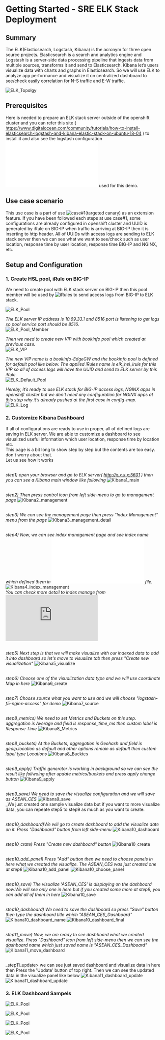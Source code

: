 # Getting Started - SRE ELK Stack Deployment 
## Summary
The ELK(Elasticsearch, Logstash, Kibana) is the acronym for three open source projects. 
Elasticsearch is a search and analytics engine and Logstash is a server-side data processing pipeline that ingests data from multiple sources, transforms it and send to Elasticsearch.
Kibana let’s users visualize data with charts and graphs in Elasticsearch.
So we will use ELK to analyze app performance and visualize it on centralized dashboard to see/check easily correlation for N-S traffic and E-W traffic.<br>

![ELK_Topolgy](images/elk_topology.png)<br>


## Prerequisites
Here is needed to prepare an ELK stack server outside of the openshift cluster and you can refer this site ( https://www.digitalocean.com/community/tutorials/how-to-install-elasticsearch-logstash-and-kibana-elastic-stack-on-ubuntu-18-04 ) to install it and also see the logstash configuration ![file](./logstash.conf) used for this demo.


## Use case scenario
This use case is a part of use ![case#1(targeted canary)](https://github.com/f5devcentral/f5-bd-sre-demo/tree/master/sre-usecases/01-targeted-canary) as an extension feature. If you have been followed each steps at use case#1, some configurations are already configured in openshift cluster and UUID is generated by iRule on BIG-IP when traffic is arriving at BIG-IP then it is inserting to http header. All of UUIDs with access logs are sending to ELK stack server then we can see what we want to see/check such as user location, response time by user location, response time BIG-IP and NGINX, etc.


## Setup and Configuration

### 1. Create HSL pool, iRule on BIG-IP<br>
 We need to create pool with ELK stack server on BIG-IP then this pool member will be used by ![iRules](./iRules) to send access logs from BIG-IP to ELK stack.<br>
 
![ELK_Pool](images/elk_pool.png)
 
_The ELK server IP address is 10.69.33.1 and 8516 port is listening to get logs so pool service port should be 8516._<br>
![ELK_Pool_Member](images/elk_pool_member.png)

_Then we need to create new VIP with bookinfo pool which created at previous case._<br>
![ELK_VIP](images/elk_vip.png)

_The new VIP name is a bookinfo-EdgeGW and the bookinfo pool is defined for default pool like below. The applied iRules name is elk_hsl_irule for this VIP so all of access logs will have the UUID and send to ELK server by this iRule._<br>
![ELK_Default_Pool](images/elk_default_pool.png)

_Hereby, it’s ready to use ELK stack for BIG-IP access logs, NGINX apps in openshift cluster but we don’t need any configuration for NGINX apps at this step why it’s already pushed at the first case in config-map._<br>
![ELK_Log](images/elk_log.png)

### 2. Customize Kibana Dashboard<br>
 If all of configurations are ready to use in proper, all of defined logs are saving in ELK server. We are able to customize a  dashboard to see visualized useful information which user location, response time by location etc.<br>
This page is a bit long to show step by step but the contents are too easy. don't worry about that.<br>
Let us see how it works<br>

<br>_step1) open your browser and go to ELK server( http://x.x.x.x:5601 ) then you can see a Kibana main window like following_
![Kibana1_main](images/Kibana1_main.png)

<br>_step2) Then press control icon from left side-menu to go to management page_
![Kibana2_management](images/Kibana2_management.png)

<br>_step3) We can see the management page then press "Index Management" menu from the page_
![Kibana3_management_detail](images/Kibana3_management_detail.png)

<br>_step4) Now, we can see index management page and see index name which defined them in ![logstash.conf](./logstash.conf) file._
![Kibana4_index_management](images/Kibana4_index_management.png)
<br>_You can check more detail to index manage from_ ![here](https://www.elastic.co/guide/en/kibana/current/managing-indices.html)

<br>_step5) Next step is that we will make visualize with our indexed data to add it into dashboard so let's move to visualize tab then press "Create new visualization"_
![Kibana5_visualize](images/Kibana5_visualize.png)

<br>_step6) Choose one of the visualization data type and we will use coordinate Map in here_
![Kibana6_create](images/Kibana6_create.png)

<br>_step7) Choose source what you want to use and we will choose "logstash-f5-nginx-access" for demo_ 
![Kibana7_source](images/Kibana7_source.png)

<br>_step8_metrics) We need to set Metrics and Buckets on this step. aggregation is Average and field is response_time_ms then custom label is Response Time_ 
![Kibana8_Metrics](images/Kibana8_Metrics.png)

<br>_step8_buckets) At the Buckets, aggregation is Geohash and field is geoip.location as default and other options remain as default then custom label type Locations_ 
![Kibana8_Bucktes](images/Kibana8_Buckets.png)

<br>_step9_apply) Traffic generator is working in background so we can see the result like follwoing after update metrics/buckets and press apply change button_ 
![Kibana9_apply](images/Kibana9_apply_save.png)

<br>_step9_save) We need to save the visualize configuration and we will save as ASEAN_CES_ 
![Kibana9_save](images/Kibana9_save_name.png)
<br>_We just created one sample visualize data but if you want to more visualize data, you can repeate step5 to step9 as much as you want to create.

<br>_step10_dashboard)We will go to create dashboard to add the visualize date on it. Press "Dashboard" button from left side-menu_ 
![Kibana10_dashboard](images/Kibana10_dashboard.png)

<br>_step10_crate) Press "Create new dashboard" button_ 
![Kibana10_create](images/Kibana10_dashboard_create.png)

<br>_step10_add_panel) Press "Add" button then we need to choose panels in here what we created the visualize. The ASEAN_CES was just created one at step9_ 
![Kibana10_add_panel](images/Kibana10_add_panel.png)
![Kibana10_choose_panel](images/Kibana10_select_panel.png)

<br>_step10_save) The visualize 'ASEAN_CES' is displaying on the dashboard now.We will see only one in here but if you created some more at step9, you can add all of them in here_ 
![Kibana10_save](images/Kibana10_dashboard_save.png)

<br>_step10_dashboard) We need to save the dashboard so press "Save" button then type the dashboard title which "ASEAN_CES_Dashboard"_ 
![Kibana10_dashboard_name](images/Kibana10_dashboard_name.png)
![Kibana10_dashboard_final](images/Kibana10_dashboard_final.png)

<br>_step11_move) Now, we are ready to see dashboard what we created visualize. Press "Dashboard" icon from left side-menu then we can see the dashboard name which just saved name is "ASEAN_CES_Dashboard"_
![Kibana11_move_dashboard](images/Kibana11_move_dashboard.png)

<br>_step11_update> we can see just saved dashboard and visualize data in here then Press the 'Update' button of top right. Then we can see the updated data in the visualize panel like below
![Kibana11_dashboard_update](images/Kibana11_dashboard_update.png)
![Kibana11_dashboard_update](images/Kibana11_dashboard_refresh.png)


### 3. ELK Dashboard Sampels
![ELK_Pool](images/elk_map.png)


![ELK_Pool](images/elk_bigip.png)


![ELK_Pool](images/elk_response.png)


![ELK_Pool](images/elk_dot.png)




